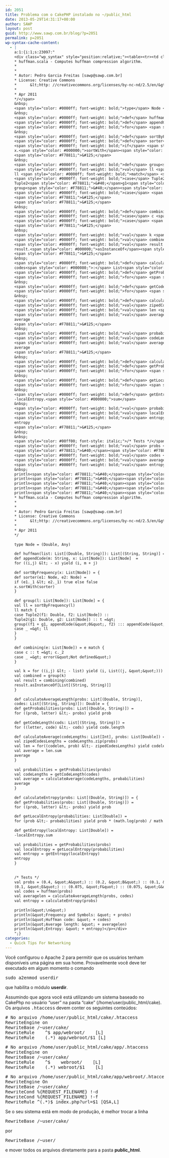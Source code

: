 ```yaml
---
id: 2051
title: Problema com o CakePHP instalado no ~/public_html
date: 2013-05-29T14:31:17+00:00
author: SAWP
layout: post
guid: http://www.sawp.com.br/blog/?p=2051
permalink: p=2051
wp-syntax-cache-content:
  - |
    a:1:{i:1;s:23097:"
    <div class="wp_syntax" style="position:relative;"><table><tr><td class="code"><pre class="scala" style="font-family:monospace;"><span style="color: #00ff00; font-style: italic;">/**
    * huffman.scala - Computes huffman compression algorithm.
    *
    *
    * Autor: Pedro Garcia Freitas [sawp@sawp.com.br]
    * License: Creative Commons
    *      &lt;http: //creativecommons.org/licenses/by-nc-nd/2.5/en/&gt;
    *
    * Apr 2011
    */</span>
    &nbsp;
    <span style="color: #0000ff; font-weight: bold;">type</span> Node <span style="color: #000080;">=</span> <span style="color: #F78811;">&#40;</span>Double, Any<span style="color: #F78811;">&#41;</span>
    &nbsp;
    <span style="color: #0000ff; font-weight: bold;">def</span> huffman<span style="color: #F78811;">&#40;</span>list<span style="color: #000080;">:</span> List<span style="color: #F78811;">&#91;</span><span style="color: #F78811;">&#40;</span>Double, String<span style="color: #F78811;">&#41;</span><span style="color: #F78811;">&#93;</span><span style="color: #F78811;">&#41;</span><span style="color: #000080;">:</span> List<span style="color: #F78811;">&#91;</span><span style="color: #F78811;">&#40;</span>String, String<span style="color: #F78811;">&#41;</span><span style="color: #F78811;">&#93;</span> <span style="color: #000080;">=</span> <span style="color: #F78811;">&#123;</span>
    <span style="color: #0000ff; font-weight: bold;">def</span> appendCode<span style="color: #F78811;">&#40;</span>m<span style="color: #000080;">:</span> String, x<span style="color: #000080;">:</span> List<span style="color: #F78811;">&#91;</span>Node<span style="color: #F78811;">&#93;</span><span style="color: #F78811;">&#41;</span><span style="color: #000080;">:</span> List<span style="color: #F78811;">&#91;</span>Node<span style="color: #F78811;">&#93;</span>  <span style="color: #000080;">=</span>
    <span style="color: #0000ff; font-weight: bold;">for</span> <span style="color: #F78811;">&#40;</span><span style="color: #F78811;">&#40;</span>i,j<span style="color: #F78811;">&#41;</span> <span style="color: #000080;">&lt;</span> - x<span style="color: #F78811;">&#41;</span> <span style="color: #0000ff; font-weight: bold;">yield</span> <span style="color: #F78811;">&#40;</span>i, m + j<span style="color: #F78811;">&#41;</span>
    &nbsp;
    <span style="color: #0000ff; font-weight: bold;">def</span> sortByFrequency<span style="color: #F78811;">&#40;</span>x<span style="color: #000080;">:</span> List<span style="color: #F78811;">&#91;</span>Node<span style="color: #F78811;">&#93;</span><span style="color: #F78811;">&#41;</span> <span style="color: #000080;">=</span> <span style="color: #F78811;">&#123;</span>
    <span style="color: #0000ff; font-weight: bold;">def</span> sorter<span style="color: #F78811;">&#40;</span>e1<span style="color: #000080;">:</span> Node, e2<span style="color: #000080;">:</span> Node<span style="color: #F78811;">&#41;</span> <span style="color: #000080;">=</span>
    <span style="color: #0000ff; font-weight: bold;">if</span> <span style="color: #F78811;">&#40;</span>e1.<span style="color: #000080;">_</span>1 <span style="color: #000080;">&lt;</span> e2.<span style="color: #000080;">_</span>1<span style="color: #F78811;">&#41;</span> <span style="color: #0000ff; font-weight: bold;">true</span> <span style="color: #0000ff; font-weight: bold;">else</span> <span style="color: #0000ff; font-weight: bold;">false</span>
    x.<span style="color: #000000;">sortWith</span><span style="color: #F78811;">&#40;</span>sorter<span style="color: #F78811;">&#41;</span>
    <span style="color: #F78811;">&#125;</span>
    &nbsp;
    <span style="color: #0000ff; font-weight: bold;">def</span> group<span style="color: #F78811;">&#40;</span>l<span style="color: #000080;">:</span> List<span style="color: #F78811;">&#91;</span>Node<span style="color: #F78811;">&#93;</span><span style="color: #F78811;">&#41;</span><span style="color: #000080;">:</span> List<span style="color: #F78811;">&#91;</span>Node<span style="color: #F78811;">&#93;</span> <span style="color: #000080;">=</span> <span style="color: #F78811;">&#123;</span>
    <span style="color: #0000ff; font-weight: bold;">val</span> ll <span style="color: #000080;">=</span> sortByFrequency<span style="color: #F78811;">&#40;</span>l<span style="color: #F78811;">&#41;</span>
    ll <span style="color: #0000ff; font-weight: bold;">match</span> <span style="color: #F78811;">&#123;</span>
    <span style="color: #0000ff; font-weight: bold;">case</span> Tuple2<span style="color: #F78811;">&#40;</span>f1<span style="color: #000080;">:</span> Double, f2<span style="color: #000080;">:</span> List<span style="color: #F78811;">&#91;</span>Node<span style="color: #F78811;">&#93;</span><span style="color: #F78811;">&#41;</span> <span style="color: #000080;">::</span>
    Tuple2<span style="color: #F78811;">&#40;</span>g1<span style="color: #000080;">:</span> Double, g2<span style="color: #000080;">:</span> List<span style="color: #F78811;">&#91;</span>Node<span style="color: #F78811;">&#93;</span><span style="color: #F78811;">&#41;</span> <span style="color: #000080;">::</span> t <span style="color: #000080;">=&gt;</span>
    group<span style="color: #F78811;">&#40;</span><span style="color: #F78811;">&#40;</span>f1 + g1, appendCode<span style="color: #F78811;">&#40;</span><span style="color: #6666FF;">&quot;0&quot;</span>, f2<span style="color: #F78811;">&#41;</span> <span style="color: #000080;">:::</span> appendCode<span style="color: #F78811;">&#40;</span><span style="color: #6666FF;">&quot;1&quot;</span>, g2<span style="color: #F78811;">&#41;</span><span style="color: #F78811;">&#41;</span> <span style="color: #000080;">::</span> t<span style="color: #F78811;">&#41;</span>
    <span style="color: #0000ff; font-weight: bold;">case</span> <span style="color: #000080;">_</span> <span style="color: #000080;">=&gt;</span> ll
    <span style="color: #F78811;">&#125;</span>
    <span style="color: #F78811;">&#125;</span>
    &nbsp;
    <span style="color: #0000ff; font-weight: bold;">def</span> combining<span style="color: #F78811;">&#40;</span>e<span style="color: #000080;">:</span> List<span style="color: #F78811;">&#91;</span>Node<span style="color: #F78811;">&#93;</span><span style="color: #F78811;">&#41;</span> <span style="color: #000080;">=</span> e <span style="color: #0000ff; font-weight: bold;">match</span> <span style="color: #F78811;">&#123;</span>
    <span style="color: #0000ff; font-weight: bold;">case</span> c <span style="color: #000080;">::</span> t <span style="color: #000080;">=&gt;</span> c.<span style="color: #000080;">_</span>2
    <span style="color: #0000ff; font-weight: bold;">case</span> <span style="color: #000080;">_</span> <span style="color: #000080;">=&gt;</span> error<span style="color: #F78811;">&#40;</span><span style="color: #6666FF;">&quot;Not defined&quot;</span><span style="color: #F78811;">&#41;</span>
    <span style="color: #F78811;">&#125;</span>
    &nbsp;
    <span style="color: #0000ff; font-weight: bold;">val</span> k <span style="color: #000080;">=</span> <span style="color: #0000ff; font-weight: bold;">for</span> <span style="color: #F78811;">&#40;</span><span style="color: #F78811;">&#40;</span>i,j<span style="color: #F78811;">&#41;</span> <span style="color: #000080;">&lt;</span> - list<span style="color: #F78811;">&#41;</span> <span style="color: #0000ff; font-weight: bold;">yield</span> <span style="color: #F78811;">&#40;</span>i, List<span style="color: #F78811;">&#40;</span><span style="color: #F78811;">&#40;</span>j, <span style="color: #6666FF;">&quot;&quot;</span><span style="color: #F78811;">&#41;</span><span style="color: #F78811;">&#41;</span><span style="color: #F78811;">&#41;</span>
    <span style="color: #0000ff; font-weight: bold;">val</span> combined <span style="color: #000080;">=</span> group<span style="color: #F78811;">&#40;</span>k<span style="color: #F78811;">&#41;</span>
    <span style="color: #0000ff; font-weight: bold;">val</span> result <span style="color: #000080;">=</span> combining<span style="color: #F78811;">&#40;</span>combined<span style="color: #F78811;">&#41;</span>
    result.<span style="color: #000000;">asInstanceOf</span><span style="color: #F78811;">&#91;</span>List<span style="color: #F78811;">&#91;</span><span style="color: #F78811;">&#40;</span>String, String<span style="color: #F78811;">&#41;</span><span style="color: #F78811;">&#93;</span><span style="color: #F78811;">&#93;</span>
    <span style="color: #F78811;">&#125;</span>
    &nbsp;
    <span style="color: #0000ff; font-weight: bold;">def</span> calculateAverageLength<span style="color: #F78811;">&#40;</span>probs<span style="color: #000080;">:</span> List<span style="color: #F78811;">&#91;</span><span style="color: #F78811;">&#40;</span>Double, String<span style="color: #F78811;">&#41;</span><span style="color: #F78811;">&#93;</span>,
    codes<span style="color: #000080;">:</span> List<span style="color: #F78811;">&#91;</span><span style="color: #F78811;">&#40;</span>String, String<span style="color: #F78811;">&#41;</span><span style="color: #F78811;">&#93;</span><span style="color: #F78811;">&#41;</span><span style="color: #000080;">:</span> Double <span style="color: #000080;">=</span> <span style="color: #F78811;">&#123;</span>
    <span style="color: #0000ff; font-weight: bold;">def</span> getProbabilities<span style="color: #F78811;">&#40;</span>probs<span style="color: #000080;">:</span> List<span style="color: #F78811;">&#91;</span><span style="color: #F78811;">&#40;</span>Double, String<span style="color: #F78811;">&#41;</span><span style="color: #F78811;">&#93;</span><span style="color: #F78811;">&#41;</span> <span style="color: #000080;">=</span>
    <span style="color: #0000ff; font-weight: bold;">for</span> <span style="color: #F78811;">&#40;</span><span style="color: #F78811;">&#40;</span>prob, letter<span style="color: #F78811;">&#41;</span> <span style="color: #000080;">&lt;</span>- probs<span style="color: #F78811;">&#41;</span> <span style="color: #0000ff; font-weight: bold;">yield</span> prob
    &nbsp;
    <span style="color: #0000ff; font-weight: bold;">def</span> getCodeLength<span style="color: #F78811;">&#40;</span>cods<span style="color: #000080;">:</span> List<span style="color: #F78811;">&#91;</span><span style="color: #F78811;">&#40;</span>String, String<span style="color: #F78811;">&#41;</span><span style="color: #F78811;">&#93;</span><span style="color: #F78811;">&#41;</span> <span style="color: #000080;">=</span>
    <span style="color: #0000ff; font-weight: bold;">for</span> <span style="color: #F78811;">&#40;</span><span style="color: #F78811;">&#40;</span>letter, code<span style="color: #F78811;">&#41;</span> <span style="color: #000080;">&lt;</span>- cods<span style="color: #F78811;">&#41;</span> <span style="color: #0000ff; font-weight: bold;">yield</span> code.<span style="color: #000000;">length</span>
    &nbsp;
    <span style="color: #0000ff; font-weight: bold;">def</span> calculateAverage<span style="color: #F78811;">&#40;</span>codeLengths<span style="color: #000080;">:</span> List<span style="color: #F78811;">&#91;</span>Int<span style="color: #F78811;">&#93;</span>, probs<span style="color: #000080;">:</span> List<span style="color: #F78811;">&#91;</span>Double<span style="color: #F78811;">&#93;</span><span style="color: #F78811;">&#41;</span> <span style="color: #000080;">=</span> <span style="color: #F78811;">&#123;</span>
    <span style="color: #0000ff; font-weight: bold;">val</span> zipedCodesLengths <span style="color: #000080;">=</span> codeLengths.<span style="color: #000000;">zip</span><span style="color: #F78811;">&#40;</span>probs<span style="color: #F78811;">&#41;</span>
    <span style="color: #0000ff; font-weight: bold;">val</span> len <span style="color: #000080;">=</span> <span style="color: #0000ff; font-weight: bold;">for</span><span style="color: #F78811;">&#40;</span><span style="color: #F78811;">&#40;</span>codelen, prob<span style="color: #F78811;">&#41;</span> <span style="color: #000080;">&lt;</span>- zipedCodesLengths<span style="color: #F78811;">&#41;</span> <span style="color: #0000ff; font-weight: bold;">yield</span> codelen <span style="color: #000080;">*</span> prob
    <span style="color: #0000ff; font-weight: bold;">val</span> average <span style="color: #000080;">=</span> len.<span style="color: #000000;">sum</span>
    average
    <span style="color: #F78811;">&#125;</span>
    &nbsp;
    <span style="color: #0000ff; font-weight: bold;">val</span> probabilities <span style="color: #000080;">=</span> getProbabilities<span style="color: #F78811;">&#40;</span>probs<span style="color: #F78811;">&#41;</span>
    <span style="color: #0000ff; font-weight: bold;">val</span> codeLengths <span style="color: #000080;">=</span> getCodeLength<span style="color: #F78811;">&#40;</span>codes<span style="color: #F78811;">&#41;</span>
    <span style="color: #0000ff; font-weight: bold;">val</span> average <span style="color: #000080;">=</span> calculateAverage<span style="color: #F78811;">&#40;</span>codeLengths, probabilities<span style="color: #F78811;">&#41;</span>
    average
    <span style="color: #F78811;">&#125;</span>
    &nbsp;
    <span style="color: #0000ff; font-weight: bold;">def</span> calculateEntropy<span style="color: #F78811;">&#40;</span>probs<span style="color: #000080;">:</span> List<span style="color: #F78811;">&#91;</span><span style="color: #F78811;">&#40;</span>Double, String<span style="color: #F78811;">&#41;</span><span style="color: #F78811;">&#93;</span><span style="color: #F78811;">&#41;</span> <span style="color: #000080;">=</span> <span style="color: #F78811;">&#123;</span>
    <span style="color: #0000ff; font-weight: bold;">def</span> getProbabilities<span style="color: #F78811;">&#40;</span>probs<span style="color: #000080;">:</span> List<span style="color: #F78811;">&#91;</span><span style="color: #F78811;">&#40;</span>Double, String<span style="color: #F78811;">&#41;</span><span style="color: #F78811;">&#93;</span><span style="color: #F78811;">&#41;</span> <span style="color: #000080;">=</span>
    <span style="color: #0000ff; font-weight: bold;">for</span> <span style="color: #F78811;">&#40;</span><span style="color: #F78811;">&#40;</span>prob, letter<span style="color: #F78811;">&#41;</span> <span style="color: #000080;">&lt;</span>- probs<span style="color: #F78811;">&#41;</span> <span style="color: #0000ff; font-weight: bold;">yield</span> prob
    &nbsp;
    <span style="color: #0000ff; font-weight: bold;">def</span> getLocalEntropy<span style="color: #F78811;">&#40;</span>probabilities<span style="color: #000080;">:</span> List<span style="color: #F78811;">&#91;</span>Double<span style="color: #F78811;">&#93;</span><span style="color: #F78811;">&#41;</span> <span style="color: #000080;">=</span>
    <span style="color: #0000ff; font-weight: bold;">for</span> <span style="color: #F78811;">&#40;</span>prob <span style="color: #000080;">&lt;</span>- probabilities<span style="color: #F78811;">&#41;</span> <span style="color: #0000ff; font-weight: bold;">yield</span> prob <span style="color: #000080;">*</span> <span style="color: #F78811;">&#40;</span>math.<span style="color: #000000;">log</span><span style="color: #F78811;">&#40;</span>prob<span style="color: #F78811;">&#41;</span> / math.<span style="color: #000000;">log</span><span style="color: #F78811;">&#40;</span><span style="color: #F78811;">2.0</span><span style="color: #F78811;">&#41;</span><span style="color: #F78811;">&#41;</span>
    &nbsp;
    <span style="color: #0000ff; font-weight: bold;">def</span> getEntropy<span style="color: #F78811;">&#40;</span>localEntropy<span style="color: #000080;">:</span> List<span style="color: #F78811;">&#91;</span>Double<span style="color: #F78811;">&#93;</span><span style="color: #F78811;">&#41;</span> <span style="color: #000080;">=</span>
    -localEntropy.<span style="color: #000000;">sum</span>
    &nbsp;
    <span style="color: #0000ff; font-weight: bold;">val</span> probabilities <span style="color: #000080;">=</span> getProbabilities<span style="color: #F78811;">&#40;</span>probs<span style="color: #F78811;">&#41;</span>
    <span style="color: #0000ff; font-weight: bold;">val</span> localEntropy <span style="color: #000080;">=</span> getLocalEntropy<span style="color: #F78811;">&#40;</span>probabilities<span style="color: #F78811;">&#41;</span>
    <span style="color: #0000ff; font-weight: bold;">val</span> entropy <span style="color: #000080;">=</span> getEntropy<span style="color: #F78811;">&#40;</span>localEntropy<span style="color: #F78811;">&#41;</span>
    entropy
    <span style="color: #F78811;">&#125;</span>
    &nbsp;
    &nbsp;
    <span style="color: #00ff00; font-style: italic;">/* Tests */</span>
    <span style="color: #0000ff; font-weight: bold;">val</span> probs <span style="color: #000080;">=</span> <span style="color: #F78811;">&#40;</span><span style="color: #F78811;">0.4</span>, <span style="color: #6666FF;">&quot;A&quot;</span><span style="color: #F78811;">&#41;</span> <span style="color: #000080;">::</span> <span style="color: #F78811;">&#40;</span><span style="color: #F78811;">0.2</span>, <span style="color: #6666FF;">&quot;B&quot;</span><span style="color: #F78811;">&#41;</span> <span style="color: #000080;">::</span> <span style="color: #F78811;">&#40;</span><span style="color: #F78811;">0.1</span>, <span style="color: #6666FF;">&quot;C&quot;</span><span style="color: #F78811;">&#41;</span> <span style="color: #000080;">::</span> <span style="color: #F78811;">&#40;</span><span style="color: #F78811;">0.05</span>, <span style="color: #6666FF;">&quot;D&quot;</span><span style="color: #F78811;">&#41;</span> <span style="color: #000080;">::</span>
    <span style="color: #F78811;">&#40;</span><span style="color: #F78811;">0.1</span>, <span style="color: #6666FF;">&quot;E&quot;</span><span style="color: #F78811;">&#41;</span> <span style="color: #000080;">::</span> <span style="color: #F78811;">&#40;</span><span style="color: #F78811;">0.075</span>, <span style="color: #6666FF;">&quot;F&quot;</span><span style="color: #F78811;">&#41;</span> <span style="color: #000080;">::</span> <span style="color: #F78811;">&#40;</span><span style="color: #F78811;">0.075</span>, <span style="color: #6666FF;">&quot;G&quot;</span><span style="color: #F78811;">&#41;</span> <span style="color: #000080;">::</span> Nil
    <span style="color: #0000ff; font-weight: bold;">val</span> codes <span style="color: #000080;">=</span> huffman<span style="color: #F78811;">&#40;</span>probs<span style="color: #F78811;">&#41;</span>
    <span style="color: #0000ff; font-weight: bold;">val</span> averagelen <span style="color: #000080;">=</span> calculateAverageLength<span style="color: #F78811;">&#40;</span>probs, codes<span style="color: #F78811;">&#41;</span>
    <span style="color: #0000ff; font-weight: bold;">val</span> entropy <span style="color: #000080;">=</span> calculateEntropy<span style="color: #F78811;">&#40;</span>probs<span style="color: #F78811;">&#41;</span>
    &nbsp;
    println<span style="color: #F78811;">&#40;</span><span style="color: #6666FF;">&quot;<span style="color: #6666ff; font-weight: bold;">\n</span>&quot;</span><span style="color: #F78811;">&#41;</span>
    println<span style="color: #F78811;">&#40;</span><span style="color: #6666FF;">&quot;Frequency and Symbols: &quot;</span> + probs<span style="color: #F78811;">&#41;</span>
    println<span style="color: #F78811;">&#40;</span><span style="color: #6666FF;">&quot;Huffman code: &quot;</span> + codes<span style="color: #F78811;">&#41;</span>
    println<span style="color: #F78811;">&#40;</span><span style="color: #6666FF;">&quot;Average length: &quot;</span> + averagelen<span style="color: #F78811;">&#41;</span>
    println<span style="color: #F78811;">&#40;</span><span style="color: #6666FF;">&quot;Entropy: &quot;</span> + entropy<span style="color: #F78811;">&#41;</span></pre></td></tr></table><p class="theCode" style="display:none;">/**
    * huffman.scala - Computes huffman compression algorithm.
    *
    *
    * Autor: Pedro Garcia Freitas [sawp@sawp.com.br]
    * License: Creative Commons
    *      &lt;http: //creativecommons.org/licenses/by-nc-nd/2.5/en/&gt;
    *
    * Apr 2011
    */
    
    type Node = (Double, Any)
    
    def huffman(list: List[(Double, String)]): List[(String, String)] = {
    def appendCode(m: String, x: List[Node]): List[Node]  =
    for ((i,j) &lt; - x) yield (i, m + j)
    
    def sortByFrequency(x: List[Node]) = {
    def sorter(e1: Node, e2: Node) =
    if (e1._1 &lt; e2._1) true else false
    x.sortWith(sorter)
    }
    
    def group(l: List[Node]): List[Node] = {
    val ll = sortByFrequency(l)
    ll match {
    case Tuple2(f1: Double, f2: List[Node]) ::
    Tuple2(g1: Double, g2: List[Node]) :: t =&gt;
    group((f1 + g1, appendCode(&quot;0&quot;, f2) ::: appendCode(&quot;1&quot;, g2)) :: t)
    case _ =&gt; ll
    }
    }
    
    def combining(e: List[Node]) = e match {
    case c :: t =&gt; c._2
    case _ =&gt; error(&quot;Not defined&quot;)
    }
    
    val k = for ((i,j) &lt; - list) yield (i, List((j, &quot;&quot;)))
    val combined = group(k)
    val result = combining(combined)
    result.asInstanceOf[List[(String, String)]]
    }
    
    def calculateAverageLength(probs: List[(Double, String)],
    codes: List[(String, String)]): Double = {
    def getProbabilities(probs: List[(Double, String)]) =
    for ((prob, letter) &lt;- probs) yield prob
    
    def getCodeLength(cods: List[(String, String)]) =
    for ((letter, code) &lt;- cods) yield code.length
    
    def calculateAverage(codeLengths: List[Int], probs: List[Double]) = {
    val zipedCodesLengths = codeLengths.zip(probs)
    val len = for((codelen, prob) &lt;- zipedCodesLengths) yield codelen * prob
    val average = len.sum
    average
    }
    
    val probabilities = getProbabilities(probs)
    val codeLengths = getCodeLength(codes)
    val average = calculateAverage(codeLengths, probabilities)
    average
    }
    
    def calculateEntropy(probs: List[(Double, String)]) = {
    def getProbabilities(probs: List[(Double, String)]) =
    for ((prob, letter) &lt;- probs) yield prob
    
    def getLocalEntropy(probabilities: List[Double]) =
    for (prob &lt;- probabilities) yield prob * (math.log(prob) / math.log(2.0))
    
    def getEntropy(localEntropy: List[Double]) =
    -localEntropy.sum
    
    val probabilities = getProbabilities(probs)
    val localEntropy = getLocalEntropy(probabilities)
    val entropy = getEntropy(localEntropy)
    entropy
    }
    
    
    /* Tests */
    val probs = (0.4, &quot;A&quot;) :: (0.2, &quot;B&quot;) :: (0.1, &quot;C&quot;) :: (0.05, &quot;D&quot;) ::
    (0.1, &quot;E&quot;) :: (0.075, &quot;F&quot;) :: (0.075, &quot;G&quot;) :: Nil
    val codes = huffman(probs)
    val averagelen = calculateAverageLength(probs, codes)
    val entropy = calculateEntropy(probs)
    
    println(&quot;\n&quot;)
    println(&quot;Frequency and Symbols: &quot; + probs)
    println(&quot;Huffman code: &quot; + codes)
    println(&quot;Average length: &quot; + averagelen)
    println(&quot;Entropy: &quot; + entropy)</p></div>
    ";}
categories:
  - Quick Tips For Networking
---
```

Você configurou o Apache 2 para permitir que os usuários tenham disponíveis uma página em sua home. Provavelmente você deve ter executado em algum momento o comando

<pre lang="bash">sudo a2enmod userdir</pre>

que habilita o módulo **userdir**. 

Assumindo que agora você está utilizando um sistema baseado no CakePhp no usuário &#8220;user&#8221; na pasta &#8220;cake&#8221; (/home/user/public_html/cake). Os arquivos <tt>.htaccess</tt> devem conter os seguintes conteúdos:

<pre lang="bash"># No arquivo /home/user/public_html/cake/.htaccess
RewriteEngine on
RewriteBase /~user/cake/
RewriteRule    ^$ app/webroot/    [L]
RewriteRule    (.*) app/webroot/$1 [L]
</pre>

<pre lang="bash"># No arquivo /home/user/public_html/cake/app/.htaccess
RewriteEngine on
RewriteBase /~user/cake/
RewriteRule    ^$    webroot/    [L]
RewriteRule    (.*) webroot/$1    [L]
</pre>

<pre lang="bash"># No arquivo /home/user/public_html/cake/app/webroot/.htaccess
RewriteEngine On
RewriteBase /~user/cake/
RewriteCond %{REQUEST_FILENAME} !-d
RewriteCond %{REQUEST_FILENAME} !-f
RewriteRule ^(.*)$ index.php?url=$1 [QSA,L]
</pre></p> 

Se o seu sistema está em modo de produção, é melhor trocar a linha

<pre lang="bash">RewriteBase /~user/cake/
</pre>

por

<pre lang="bash">RewriteBase /~user/
</pre>

e mover todos os arquivos diretamente para a pasta **public_html**.
